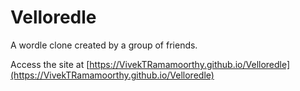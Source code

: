 # Velloredle

A wordle clone created by a group of friends. 


Access the site at [https://VivekTRamamoorthy.github.io/Velloredle](https://VivekTRamamoorthy.github.io/Velloredle)


